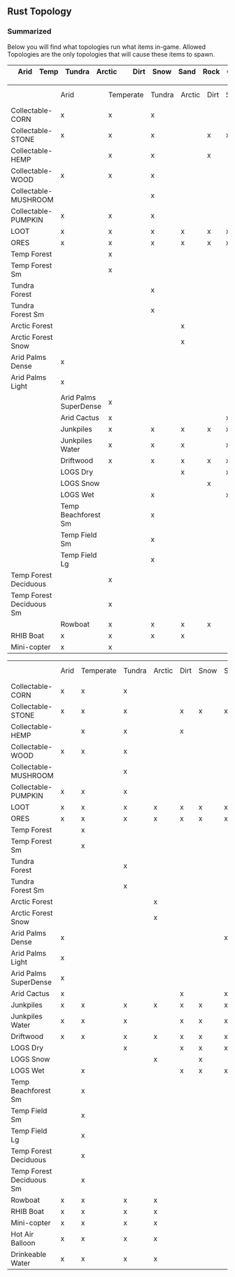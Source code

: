 
<h2>Rust Topology</h2>
<h3>Summarized</h3>
<p>Below you will find what topologies run what items in-game.  Allowed Topologies are the only topologies that will cause these items to spawn.</p>
<table>
<thead>
<tr class="header">
   <th></th>
   <th markdown="center">Arid</th>
   <th>Temp</th>
   <th>Tundra</th>
   <th>Arctic</th>
 <th>&nbsp;</th>
<th>Dirt</th>
<th>Snow</th>
<th>Sand</th>
<th>Rock</th>
<th>Grass</th>
<th>Forest</th>
<th>Stones</th>
<th>Gravel</th>
<th>&nbsp;</th>
<th>Allowed</th>
</tr>
</thead>
<tbody>

<table>
<tr >
  <td></td>
  <td markdown="span">Arid</td>
  <td markdown="span">Temperate</td>
  <td markdown="span">Tundra</td>
  <td markdown="span">Arctic</td>
  <td markdown="span">Dirt</td>
  <td markdown="span">Snow</td>
  <td markdown="span">Sand</td>
  <td markdown="span">Rock</td>
  <td markdown="span">Grass</td>
  <td markdown="span">Forest</td>
  <td markdown="span">Stones</td>
  <td markdown="span">Gravel</td>
  <td markdown="span">Allowed<br>Topologies</td>
 
 </tr>
 <tr >
  <td>Collectable-CORN</td>
  <td markdown="span">x</td>
  <td markdown="span">x</td>
  <td markdown="span">x</td>
  <td markdown="span"></td>
  <td markdown="span"></td>
  <td markdown="span"></td>
  <td markdown="span"></td>
  <td markdown="span"></td>
  <td markdown="span">x</td>
  <td markdown="span">x</td>
  <td markdown="span"></td>
  <td markdown="span"></td>
  <td markdown="span">Riverside</td>
  <td markdown="span">Lakeside</td>
 
 </tr>
<tr >
  <td>Collectable-STONE</td>
  <td markdown="span">x</td>
  <td markdown="span">x</td>
  <td markdown="span">x</td>
  <td markdown="span"></td>
  <td markdown="span">x</td>
  <td markdown="span">x</td>
  <td markdown="span">x</td>
  <td markdown="span"></td>
  <td markdown="span">x</td>
  <td markdown="span">x</td>
  <td markdown="span"></td>
  <td markdown="span"></td>
  <td markdown="span">Field</td>
  <td markdown="span">Forest</td>
 
 </tr>
 <tr >
  <td>Collectable-HEMP</td>
  <td markdown="span"></td>
  <td markdown="span">x</td>
  <td markdown="span">x</td>
  <td markdown="span"></td>
  <td markdown="span">x</td>
  <td markdown="span"></td>
  <td markdown="span"></td>
  <td markdown="span"></td>
  <td markdown="span">x</td>
  <td markdown="span">x</td>
  <td markdown="span"></td>
  <td markdown="span"></td>
  <td markdown="span">Field</td>
  <td markdown="span">Forest</td>
  
 </tr>
 <tr >
  <td >Collectable-WOOD</td>
  <td markdown="span">x</td>
  <td markdown="span">x</td>
  <td markdown="span">x</td>
  <td markdown="span"></td>
  <td markdown="span"></td>
  <td markdown="span"></td>
  <td markdown="span"></td>
  <td markdown="span"></td>
  <td markdown="span">x</td>
  <td markdown="span">x</td>
  <td markdown="span"></td>
  <td markdown="span"></td>
  <td markdown="span">Field</td>
  <td markdown="span">Cliff</td>
  <td markdown="span">Beachside</td>
  <td markdown="span">Forestside</td>
  <td markdown="span">Forest</td>
  <td markdown="span">Oceanside</td>
  <td markdown="span">Riverside</td>
  <td markdown="span">Lakeside</td>
  <td markdown="span">Cliffside</td>
 </tr>
 <tr>
 <td>Collectable-MUSHROOM</td>
  <td markdown="span"></td>
  <td markdown="span"></td>
  <td markdown="span">x</td>
  <td markdown="span"></td>
  <td markdown="span"></td>
  <td markdown="span"></td>
  <td markdown="span"></td>
  <td markdown="span"></td>
  <td markdown="span"></td>
  <td markdown="span">x</td>
  <td markdown="span"></td>
  <td markdown="span"></td>
  <td markdown="span">Forest</td>
  
 </tr>
 <tr >
  <td>Collectable-PUMPKIN</td>
  <td markdown="span">x</td>
  <td markdown="span">x</td>
  <td markdown="span">x</td>
  <td markdown="span"></td>
  <td markdown="span"></td>
  <td markdown="span"></td>
  <td markdown="span"></td>
  <td markdown="span"></td>
  <td markdown="span">x</td>
  <td markdown="span">x</td>
  <td markdown="span"></td>
  <td markdown="span"></td>
  <td markdown="span">Riverside</td>
  <td markdown="span">Lakeside</td>
 
 </tr>
 <tr >
  <td>LOOT</td>
  <td markdown="span">x</td>
  <td markdown="span">x</td>
  <td markdown="span">x</td>
  <td markdown="span">x</td>
  <td markdown="span">x</td>
  <td markdown="span">x</td>
  <td markdown="span">x</td>
  <td markdown="span">x</td>
  <td markdown="span">x</td>
  <td markdown="span">x</td>
  <td markdown="span">x</td>
  <td markdown="span">x</td>
  <td markdown="span">Monument</td>
  
 </tr>
<tr >
  <td>ORES</td>
  <td markdown="span">x</td>
  <td markdown="span">x</td>
  <td markdown="span">x</td>
  <td markdown="span">x</td>
  <td markdown="span">x</td>
  <td markdown="span">x</td>
  <td markdown="span">x</td>
  <td markdown="span">x</td>
  <td markdown="span">x</td>
  <td markdown="span">x</td>
  <td markdown="span">x</td>
  <td markdown="span">x</td>
  <td markdown="span">Decor</td>
  <td markdown="span">Cliffside</td>
  <td markdown="span">Clutter</td>
  
 </tr>
 <tr >
  <td>Temp Forest</td>
  <td markdown="span"></td>
  <td markdown="span">x</td>
  <td markdown="span"></td>
  <td markdown="span"></td>
  <td markdown="span"></td>
  <td markdown="span"></td>
  <td markdown="span"></td>
  <td markdown="span"></td>
  <td markdown="span">x</td>
  <td markdown="span">x</td>
  <td markdown="span"></td>
  <td markdown="span"></td>
  <td markdown="span">Forest</td>
  <td markdown="span">Decor</td>
  <td markdown="span">Cliffside</td>
  <td markdown="span">Clutter</td>
  
 </tr>
 <tr >
  <td>Temp Forest Sm</td>
  <td markdown="span"></td>
  <td markdown="span">x</td>
  <td markdown="span"></td>
  <td markdown="span"></td>
  <td markdown="span"></td>
  <td markdown="span"></td>
  <td markdown="span"></td>
  <td markdown="span"></td>
  <td markdown="span">x</td>
  <td markdown="span">x</td>
  <td markdown="span"></td>
  <td markdown="span"></td>
  <td markdown="span">Forest</td>
  <td markdown="span">Decor</td>
  <td markdown="span">Cliffside</td>
  <td markdown="span">Clutter</td>
 
 </tr>
<tr >
  <td>Tundra Forest</td>
  <td markdown="span"></td>
  <td markdown="span"></td>
  <td markdown="span">x</td>
  <td markdown="span"></td>
  <td markdown="span"></td>
  <td markdown="span"></td>
  <td markdown="span"></td>
  <td markdown="span"></td>
  <td markdown="span"></td>
  <td markdown="span">x</td>
  <td markdown="span"></td>
  <td markdown="span"></td>
  <td markdown="span">Forest</td>
  <td markdown="span">Decor</td>
  <td markdown="span">Cliffside</td>
  <td markdown="span">Clutter</td>
  
 </tr>
 <tr >
  <td>Tundra Forest Sm</td>
  <td markdown="span"></td>
  <td markdown="span"></td>
  <td markdown="span">x</td>
  <td markdown="span"></td>
  <td markdown="span"></td>
  <td markdown="span"></td>
  <td markdown="span"></td>
  <td markdown="span"></td>
  <td markdown="span">x</td>
  <td markdown="span">x</td>
  <td markdown="span"></td>
  <td markdown="span"></td>
  <td markdown="span">Forest</td>
  <td markdown="span">Decor</td>
  <td markdown="span">Cliffside</td>
  <td markdown="span">Clutter</td>
 
 </tr>
<tr >
  <td>Arctic Forest</td>
  <td markdown="span"></td>
  <td markdown="span"></td>
  <td markdown="span"></td>
  <td markdown="span">x</td>
  <td markdown="span"></td>
  <td markdown="span"></td>
  <td markdown="span"></td>
  <td markdown="span"></td>
  <td markdown="span">x</td>
  <td markdown="span"></td>
  <td markdown="span"></td>
  <td markdown="span"></td>
  <td markdown="span">Field</td>
  <td markdown="span">Cliffside</td>
 
 </tr>
 <tr >
  <td>Arctic Forest Snow</td>
  <td markdown="span"></td>
  <td markdown="span"></td>
  <td markdown="span"></td>
  <td markdown="span">x</td>
  <td markdown="span"></td>
  <td markdown="span"></td>
  <td markdown="span"></td>
  <td markdown="span"></td>
  <td markdown="span"></td>
  <td markdown="span">x</td>
  <td markdown="span"></td>
  <td markdown="span"></td>
  <td markdown="span">Forest</td>
  
 </tr>
 <tr >
  <td>Arid Palms Dense</td>
  <td markdown="span">x</td>
  <td markdown="span"></td>
  <td markdown="span"></td>
  <td markdown="span"></td>
  <td markdown="span"></td>
  <td markdown="span"></td>
  <td markdown="span">x</td>
  <td markdown="span"></td>
  <td markdown="span">x</td>
  <td markdown="span"></td>
  <td markdown="span"></td>
  <td markdown="span"></td>
  <td markdown="span">Field</td>
  <td markdown="span">Beachside</td>
  <td markdown="span">River</td>
  <td markdown="span">Riverside</td>
  <td markdown="span">Lake</td>
  <td markdown="span">Lakeside</td>
  
 </tr>
 <tr >
  <td>Arid Palms Light</td>
  <td markdown="span">x</td>
  <td markdown="span"></td>
  <td markdown="span"></td>
  <td markdown="span"></td>
  <td markdown="span"></td>
  <td markdown="span"></td>
  <td markdown="span"></td>
  <td markdown="span"></td>
  <td markdown="span">x</td>
  <td markdown="span"></td>
  <td markdown="span"></td>
  <td markdown="span"></td>
  <td markdown="span">Field</td>
  <td markdown="span">Cliff</td>
  <td markdown="span">Beachside</td>
  <td markdown="span">Forestside</td>
  <td markdown="span">Riverside</td>
  <td markdown="span">Lakeside</td>
 
 </tr>
<tr>
 <td><td>Arid Palms SuperDense</td>
  <td markdown="span">x</td>
  <td markdown="span"></td>
  <td markdown="span"></td>
  <td markdown="span"></td>
  <td markdown="span"></td>
  <td markdown="span"></td>
  <td markdown="span"></td>
  <td markdown="span"></td>
  <td markdown="span"></td>
  <td markdown="span">x</td>
  <td markdown="span"></td>
  <td markdown="span"></td>
  <td markdown="span">Beachside</td>
  <td markdown="span">Forest</td>
  <td markdown="span">Lakeside</td>
  <td markdown="span">Cliffside</td>
  
 </tr>
<tr>
 <td><td>Arid Cactus</td>
  <td markdown="span">x</td>
  <td markdown="span"></td>
  <td markdown="span"></td>
  <td markdown="span"></td>
  <td markdown="span">x</td>
  <td markdown="span"></td>
  <td markdown="span">x</td>
  <td markdown="span"></td>
  <td markdown="span"></td>
  <td markdown="span"></td>
  <td markdown="span"></td>
  <td markdown="span"></td>
  <td markdown="span">Field</td>
  
 </tr>
<tr>
 <td><td>Junkpiles</td>
  <td markdown="span">x</td>
  <td markdown="span">x</td>
  <td markdown="span">x</td>
  <td markdown="span">x</td>
  <td markdown="span">x</td>
  <td markdown="span">x</td>
  <td markdown="span">x</td>
  <td markdown="span">x</td>
  <td markdown="span">x</td>
  <td markdown="span">x</td>
  <td markdown="span">x</td>
  <td markdown="span">x</td>
  <td markdown="span">Roadside</td>
  <td markdown="span">Powerline</td>
  
 </tr>
<tr>
 <td><td>Junkpiles Water</td>
  <td markdown="span">x</td>
  <td markdown="span">x</td>
  <td markdown="span">x</td>
  <td markdown="span"></td>
  <td markdown="span">x</td>
  <td markdown="span">x</td>
  <td markdown="span">x</td>
  <td markdown="span">x</td>
  <td markdown="span">x</td>
  <td markdown="span">x</td>
  <td markdown="span">x</td>
  <td markdown="span">x</td>
  <td markdown="span">Offshore</td>
  
 </tr>
<tr>
 <td><td>Driftwood</td>
  <td markdown="span">x</td>
  <td markdown="span">x</td>
  <td markdown="span">x</td>
  <td markdown="span">x</td>
  <td markdown="span">x</td>
  <td markdown="span">x</td>
  <td markdown="span">x</td>
  <td markdown="span">x</td>
  <td markdown="span">x</td>
  <td markdown="span">x</td>
  <td markdown="span">x</td>
  <td markdown="span">x</td>
  <td markdown="span">Beach</td>
 
 </tr>
<tr>
 <td><td>LOGS Dry</td>
  <td markdown="span"></td>
  <td markdown="span"></td>
  <td markdown="span">x</td>
  <td markdown="span"></td>
  <td markdown="span">x</td>
  <td markdown="span">x</td>
  <td markdown="span">x</td>
  <td markdown="span">x</td>
  <td markdown="span">x</td>
  <td markdown="span">x</td>
  <td markdown="span">x</td>
  <td markdown="span">x</td>
  <td markdown="span">Forest</td>
  <td markdown="span">Forestside</td>
  
 </tr>
<tr>
 <td><td>LOGS Snow</td>
  <td markdown="span"></td>
  <td markdown="span"></td>
  <td markdown="span"></td>
  <td markdown="span">x</td>
  <td markdown="span"></td>
  <td markdown="span">x</td>
  <td markdown="span"></td>
  <td markdown="span"></td>
  <td markdown="span"></td>
  <td markdown="span"></td>
  <td markdown="span"></td>
  <td markdown="span"></td>
  <td markdown="span">Forest</td>
  <td markdown="span">Forestside</td>
 
 </tr>
<tr>
 <td><td>LOGS Wet</td>
  <td markdown="span"></td>
  <td markdown="span">x</td>
  <td markdown="span"></td>
  <td markdown="span"></td>
  <td markdown="span">x</td>
  <td markdown="span">x</td>
  <td markdown="span">x</td>
  <td markdown="span">x</td>
  <td markdown="span">x</td>
  <td markdown="span">x</td>
  <td markdown="span">x</td>
  <td markdown="span">x</td>
  <td markdown="span">Forest</td>
  <td markdown="span">Forestside</td>
  
 </tr>
<tr>
 <td><td>Temp Beachforest Sm</td>
  <td markdown="span"></td>
  <td markdown="span">x</td>
  <td markdown="span"></td>
  <td markdown="span"></td>
  <td markdown="span"></td>
  <td markdown="span"></td>
  <td markdown="span"></td>
  <td markdown="span"></td>
  <td markdown="span">x</td>
  <td markdown="span"></td>
  <td markdown="span"></td>
  <td markdown="span"></td>
  <td markdown="span">Beachside</td>
  <td markdown="span">Riverside</td>
  <td markdown="span">Lakeside</td>
 
 </tr>
<tr>
 <td><td>Temp Field Sm</td>
  <td markdown="span"></td>
  <td markdown="span">x</td>
  <td markdown="span"></td>
  <td markdown="span"></td>
  <td markdown="span"></td>
  <td markdown="span"></td>
  <td markdown="span"></td>
  <td markdown="span"></td>
  <td markdown="span">x</td>
  <td markdown="span"></td>
  <td markdown="span"></td>
  <td markdown="span"></td>
  <td markdown="span">Field</td>
  <td markdown="span">Cliffside</td>
  
 </tr>
<tr>
 <td><td  >Temp Field Lg</td>
  <td markdown="span"></td>
  <td markdown="span">x</td>
  <td markdown="span"></td>
  <td markdown="span"></td>
  <td markdown="span"></td>
  <td markdown="span"></td>
  <td markdown="span"></td>
  <td markdown="span"></td>
  <td markdown="span">x</td>
  <td markdown="span"></td>
  <td markdown="span"></td>
  <td markdown="span"></td>
  <td markdown="span">Field</td>
  <td markdown="span">Decor</td>
  <td markdown="span">Cliffside</td>
  <td markdown="span">Hilltop</td>
  
 </tr>
<tr>
 <td>Temp Forest Deciduous</td>
  <td markdown="span"></td>
  <td markdown="span">x</td>
  <td markdown="span"></td>
  <td markdown="span"></td>
  <td markdown="span"></td>
  <td markdown="span"></td>
  <td markdown="span"></td>
  <td markdown="span"></td>
  <td markdown="span">x</td>
  <td markdown="span"></td>
  <td markdown="span"></td>
  <td markdown="span"></td>
  <td markdown="span">Field</td>
  <td markdown="span">Decor</td>
  <td markdown="span">Cliffside</td>
  <td markdown="span">Hilltop</td>
 
 </tr>

 <tr><td>Temp Forest Deciduous Sm</td>
  <td markdown="span"></td>
  <td markdown="span">x</td>
  <td markdown="span"></td>
  <td markdown="span"></td>
  <td markdown="span"></td>
  <td markdown="span"></td>
  <td markdown="span"></td>
  <td markdown="span"></td>
  <td markdown="span">x</td>
  <td markdown="span">x</td>
  <td markdown="span"></td>
  <td markdown="span"></td>
  <td markdown="span">Forest</td>
  <td markdown="span">Decor</td>
  <td markdown="span">Cliffside</td>
  <td markdown="span">Clutter</td>
  
 </tr>
<td><td>Rowboat</td>
  <td markdown="span">x</td>
  <td markdown="span">x</td>
  <td markdown="span">x</td>
  <td markdown="span">x</td>
  <td markdown="span">&nbsp;</td>
  <td markdown="span">&nbsp;</td>
  <td markdown="span">&nbsp;</td>
  <td markdown="span">&nbsp;</td>
  <td markdown="span">&nbsp;</td>
  <td markdown="span">&nbsp;</td>
  <td markdown="span">&nbsp;</td>
  <td markdown="span">&nbsp;</td>
  <td markdown="span">Beachside</td>
  <td markdown="span">Oceanside</td>
  
 </tr>
<td>RHIB Boat</td>
  <td markdown="span">x</td>
  <td markdown="span">x</td>
  <td markdown="span">x</td>
  <td markdown="span">x</td>
  <td markdown="span">&nbsp;</td>
  <td markdown="span">&nbsp;</td>
  <td markdown="span">&nbsp;</td>
  <td markdown="span">&nbsp;</td>
  <td markdown="span">&nbsp;</td>
  <td markdown="span">&nbsp;</td>
  <td markdown="span">&nbsp;</td>
  <td markdown="span">&nbsp;</td>
  <td markdown="span">Offshore</td>
  
 </tr>
 <tr><td>Mini-copter</td>
  <td markdown="span">x</td>
  <td markdown="span">x</td>
<table>
<tr >
  <td></td>
  <td markdown="span">Arid</td>
  <td markdown="span">Temperate</td>
  <td markdown="span">Tundra</td>
  <td markdown="span">Arctic</td>
  <td markdown="span">Dirt</td>
  <td markdown="span">Snow</td>
  <td markdown="span">Sand</td>
  <td markdown="span">Rock</td>
  <td markdown="span">Grass</td>
  <td markdown="span">Forest</td>
  <td markdown="span">Stones</td>
  <td markdown="span">Gravel</td>
  <td markdown="span">Allowed<br>Topologies</td>
 
 </tr>
 <tr >
  <td>Collectable-CORN</td>
  <td markdown="span">x</td>
  <td markdown="span">x</td>
  <td markdown="span">x</td>
  <td markdown="span"></td>
  <td markdown="span"></td>
  <td markdown="span"></td>
  <td markdown="span"></td>
  <td markdown="span"></td>
  <td markdown="span">x</td>
  <td markdown="span">x</td>
  <td markdown="span"></td>
  <td markdown="span"></td>
  <td markdown="span">Riverside</td>
  <td markdown="span">Lakeside</td>
 
 </tr>
<tr >
  <td>Collectable-STONE</td>
  <td markdown="span">x</td>
  <td markdown="span">x</td>
  <td markdown="span">x</td>
  <td markdown="span"></td>
  <td markdown="span">x</td>
  <td markdown="span">x</td>
  <td markdown="span">x</td>
  <td markdown="span"></td>
  <td markdown="span">x</td>
  <td markdown="span">x</td>
  <td markdown="span"></td>
  <td markdown="span"></td>
  <td markdown="span">Field</td>
  <td markdown="span">Forest</td>
 
 </tr>
 <tr >
  <td>Collectable-HEMP</td>
  <td markdown="span"></td>
  <td markdown="span">x</td>
  <td markdown="span">x</td>
  <td markdown="span"></td>
  <td markdown="span">x</td>
  <td markdown="span"></td>
  <td markdown="span"></td>
  <td markdown="span"></td>
  <td markdown="span">x</td>
  <td markdown="span">x</td>
  <td markdown="span"></td>
  <td markdown="span"></td>
  <td markdown="span">Field</td>
  <td markdown="span">Forest</td>
  
 </tr>
 <tr >
  <td >Collectable-WOOD</td>
  <td markdown="span">x</td>
  <td markdown="span">x</td>
  <td markdown="span">x</td>
  <td markdown="span"></td>
  <td markdown="span"></td>
  <td markdown="span"></td>
  <td markdown="span"></td>
  <td markdown="span"></td>
  <td markdown="span">x</td>
  <td markdown="span">x</td>
  <td markdown="span"></td>
  <td markdown="span"></td>
  <td markdown="span">Field</td>
  <td markdown="span">Cliff</td>
  <td markdown="span">Beachside</td>
  <td markdown="span">Forestside</td>
  <td markdown="span">Forest</td>
  <td markdown="span">Oceanside</td>
  <td markdown="span">Riverside</td>
  <td markdown="span">Lakeside</td>
  <td markdown="span">Cliffside</td>
 </tr>
 <tr>
 <td>Collectable-MUSHROOM</td>
  <td markdown="span"></td>
  <td markdown="span"></td>
  <td markdown="span">x</td>
  <td markdown="span"></td>
  <td markdown="span"></td>
  <td markdown="span"></td>
  <td markdown="span"></td>
  <td markdown="span"></td>
  <td markdown="span"></td>
  <td markdown="span">x</td>
  <td markdown="span"></td>
  <td markdown="span"></td>
  <td markdown="span">Forest</td>
  
 </tr>
 <tr >
  <td>Collectable-PUMPKIN</td>
  <td markdown="span">x</td>
  <td markdown="span">x</td>
  <td markdown="span">x</td>
  <td markdown="span"></td>
  <td markdown="span"></td>
  <td markdown="span"></td>
  <td markdown="span"></td>
  <td markdown="span"></td>
  <td markdown="span">x</td>
  <td markdown="span">x</td>
  <td markdown="span"></td>
  <td markdown="span"></td>
  <td markdown="span">Riverside</td>
  <td markdown="span">Lakeside</td>
 
 </tr>
 <tr >
  <td>LOOT</td>
  <td markdown="span">x</td>
  <td markdown="span">x</td>
  <td markdown="span">x</td>
  <td markdown="span">x</td>
  <td markdown="span">x</td>
  <td markdown="span">x</td>
  <td markdown="span">x</td>
  <td markdown="span">x</td>
  <td markdown="span">x</td>
  <td markdown="span">x</td>
  <td markdown="span">x</td>
  <td markdown="span">x</td>
  <td markdown="span">Monument</td>
  
 </tr>
<tr >
  <td>ORES</td>
  <td markdown="span">x</td>
  <td markdown="span">x</td>
  <td markdown="span">x</td>
  <td markdown="span">x</td>
  <td markdown="span">x</td>
  <td markdown="span">x</td>
  <td markdown="span">x</td>
  <td markdown="span">x</td>
  <td markdown="span">x</td>
  <td markdown="span">x</td>
  <td markdown="span">x</td>
  <td markdown="span">x</td>
  <td markdown="span">Decor</td>
  <td markdown="span">Cliffside</td>
  <td markdown="span">Clutter</td>
  
 </tr>
 <tr >
  <td>Temp Forest</td>
  <td markdown="span"></td>
  <td markdown="span">x</td>
  <td markdown="span"></td>
  <td markdown="span"></td>
  <td markdown="span"></td>
  <td markdown="span"></td>
  <td markdown="span"></td>
  <td markdown="span"></td>
  <td markdown="span">x</td>
  <td markdown="span">x</td>
  <td markdown="span"></td>
  <td markdown="span"></td>
  <td markdown="span">Forest</td>
  <td markdown="span">Decor</td>
  <td markdown="span">Cliffside</td>
  <td markdown="span">Clutter</td>
  
 </tr>
 <tr >
  <td>Temp Forest Sm</td>
  <td markdown="span"></td>
  <td markdown="span">x</td>
  <td markdown="span"></td>
  <td markdown="span"></td>
  <td markdown="span"></td>
  <td markdown="span"></td>
  <td markdown="span"></td>
  <td markdown="span"></td>
  <td markdown="span">x</td>
  <td markdown="span">x</td>
  <td markdown="span"></td>
  <td markdown="span"></td>
  <td markdown="span">Forest</td>
  <td markdown="span">Decor</td>
  <td markdown="span">Cliffside</td>
  <td markdown="span">Clutter</td>
 
 </tr>
<tr >
  <td>Tundra Forest</td>
  <td markdown="span"></td>
  <td markdown="span"></td>
  <td markdown="span">x</td>
  <td markdown="span"></td>
  <td markdown="span"></td>
  <td markdown="span"></td>
  <td markdown="span"></td>
  <td markdown="span"></td>
  <td markdown="span"></td>
  <td markdown="span">x</td>
  <td markdown="span"></td>
  <td markdown="span"></td>
  <td markdown="span">Forest</td>
  <td markdown="span">Decor</td>
  <td markdown="span">Cliffside</td>
  <td markdown="span">Clutter</td>
  
 </tr>
 <tr >
  <td>Tundra Forest Sm</td>
  <td markdown="span"></td>
  <td markdown="span"></td>
  <td markdown="span">x</td>
  <td markdown="span"></td>
  <td markdown="span"></td>
  <td markdown="span"></td>
  <td markdown="span"></td>
  <td markdown="span"></td>
  <td markdown="span">x</td>
  <td markdown="span">x</td>
  <td markdown="span"></td>
  <td markdown="span"></td>
  <td markdown="span">Forest</td>
  <td markdown="span">Decor</td>
  <td markdown="span">Cliffside</td>
  <td markdown="span">Clutter</td>
 
 </tr>
<tr >
  <td>Arctic Forest</td>
  <td markdown="span"></td>
  <td markdown="span"></td>
  <td markdown="span"></td>
  <td markdown="span">x</td>
  <td markdown="span"></td>
  <td markdown="span"></td>
  <td markdown="span"></td>
  <td markdown="span"></td>
  <td markdown="span">x</td>
  <td markdown="span"></td>
  <td markdown="span"></td>
  <td markdown="span"></td>
  <td markdown="span">Field</td>
  <td markdown="span">Cliffside</td>
 
 </tr>
 <tr >
  <td>Arctic Forest Snow</td>
  <td markdown="span"></td>
  <td markdown="span"></td>
  <td markdown="span"></td>
  <td markdown="span">x</td>
  <td markdown="span"></td>
  <td markdown="span"></td>
  <td markdown="span"></td>
  <td markdown="span"></td>
  <td markdown="span"></td>
  <td markdown="span">x</td>
  <td markdown="span"></td>
  <td markdown="span"></td>
  <td markdown="span">Forest</td>
  
 </tr>
 <tr >
  <td>Arid Palms Dense</td>
  <td markdown="span">x</td>
  <td markdown="span"></td>
  <td markdown="span"></td>
  <td markdown="span"></td>
  <td markdown="span"></td>
  <td markdown="span"></td>
  <td markdown="span">x</td>
  <td markdown="span"></td>
  <td markdown="span">x</td>
  <td markdown="span"></td>
  <td markdown="span"></td>
  <td markdown="span"></td>
  <td markdown="span">Field</td>
  <td markdown="span">Beachside</td>
  <td markdown="span">River</td>
  <td markdown="span">Riverside</td>
  <td markdown="span">Lake</td>
  <td markdown="span">Lakeside</td>
  
 </tr>
 <tr >
  <td>Arid Palms Light</td>
  <td markdown="span">x</td>
  <td markdown="span"></td>
  <td markdown="span"></td>
  <td markdown="span"></td>
  <td markdown="span"></td>
  <td markdown="span"></td>
  <td markdown="span"></td>
  <td markdown="span"></td>
  <td markdown="span">x</td>
  <td markdown="span"></td>
  <td markdown="span"></td>
  <td markdown="span"></td>
  <td markdown="span">Field</td>
  <td markdown="span">Cliff</td>
  <td markdown="span">Beachside</td>
  <td markdown="span">Forestside</td>
  <td markdown="span">Riverside</td>
  <td markdown="span">Lakeside</td>
 
 </tr>
<tr>
 <td>Arid Palms SuperDense</td>
  <td markdown="span">x</td>
  <td markdown="span"></td>
  <td markdown="span"></td>
  <td markdown="span"></td>
  <td markdown="span"></td>
  <td markdown="span"></td>
  <td markdown="span"></td>
  <td markdown="span"></td>
  <td markdown="span"></td>
  <td markdown="span">x</td>
  <td markdown="span"></td>
  <td markdown="span"></td>
  <td markdown="span">Beachside</td>
  <td markdown="span">Forest</td>
  <td markdown="span">Lakeside</td>
  <td markdown="span">Cliffside</td>
  
 </tr>
<tr>
 <td>Arid Cactus</td>
  <td markdown="span">x</td>
  <td markdown="span"></td>
  <td markdown="span"></td>
  <td markdown="span"></td>
  <td markdown="span">x</td>
  <td markdown="span"></td>
  <td markdown="span">x</td>
  <td markdown="span"></td>
  <td markdown="span"></td>
  <td markdown="span"></td>
  <td markdown="span"></td>
  <td markdown="span"></td>
  <td markdown="span">Field</td>
  
 </tr>
<tr>
 <td>Junkpiles</td>
  <td markdown="span">x</td>
  <td markdown="span">x</td>
  <td markdown="span">x</td>
  <td markdown="span">x</td>
  <td markdown="span">x</td>
  <td markdown="span">x</td>
  <td markdown="span">x</td>
  <td markdown="span">x</td>
  <td markdown="span">x</td>
  <td markdown="span">x</td>
  <td markdown="span">x</td>
  <td markdown="span">x</td>
  <td markdown="span">Roadside</td>
  <td markdown="span">Powerline</td>
  
 </tr>
<tr>
 <td>Junkpiles Water</td>
  <td markdown="span">x</td>
  <td markdown="span">x</td>
  <td markdown="span">x</td>
  <td markdown="span"></td>
  <td markdown="span">x</td>
  <td markdown="span">x</td>
  <td markdown="span">x</td>
  <td markdown="span">x</td>
  <td markdown="span">x</td>
  <td markdown="span">x</td>
  <td markdown="span">x</td>
  <td markdown="span">x</td>
  <td markdown="span">Offshore</td>
  
 </tr>
<tr>
 <td>Driftwood</td>
  <td markdown="span">x</td>
  <td markdown="span">x</td>
  <td markdown="span">x</td>
  <td markdown="span">x</td>
  <td markdown="span">x</td>
  <td markdown="span">x</td>
  <td markdown="span">x</td>
  <td markdown="span">x</td>
  <td markdown="span">x</td>
  <td markdown="span">x</td>
  <td markdown="span">x</td>
  <td markdown="span">x</td>
  <td markdown="span">Beach</td>
 
 </tr>
<tr>
 <td>LOGS Dry</td>
  <td markdown="span"></td>
  <td markdown="span"></td>
  <td markdown="span">x</td>
  <td markdown="span"></td>
  <td markdown="span">x</td>
  <td markdown="span">x</td>
  <td markdown="span">x</td>
  <td markdown="span">x</td>
  <td markdown="span">x</td>
  <td markdown="span">x</td>
  <td markdown="span">x</td>
  <td markdown="span">x</td>
  <td markdown="span">Forest</td>
  <td markdown="span">Forestside</td>
  
 </tr>
<tr>
 <td>LOGS Snow</td>
  <td markdown="span"></td>
  <td markdown="span"></td>
  <td markdown="span"></td>
  <td markdown="span">x</td>
  <td markdown="span"></td>
  <td markdown="span">x</td>
  <td markdown="span"></td>
  <td markdown="span"></td>
  <td markdown="span"></td>
  <td markdown="span"></td>
  <td markdown="span"></td>
  <td markdown="span"></td>
  <td markdown="span">Forest</td>
  <td markdown="span">Forestside</td>
 
 </tr>
<tr>
 <td>LOGS Wet</td>
  <td markdown="span"></td>
  <td markdown="span">x</td>
  <td markdown="span"></td>
  <td markdown="span"></td>
  <td markdown="span">x</td>
  <td markdown="span">x</td>
  <td markdown="span">x</td>
  <td markdown="span">x</td>
  <td markdown="span">x</td>
  <td markdown="span">x</td>
  <td markdown="span">x</td>
  <td markdown="span">x</td>
  <td markdown="span">Forest</td>
  <td markdown="span">Forestside</td>
  
 </tr>
<tr>
 <td>Temp Beachforest Sm</td>
  <td markdown="span"></td>
  <td markdown="span">x</td>
  <td markdown="span"></td>
  <td markdown="span"></td>
  <td markdown="span"></td>
  <td markdown="span"></td>
  <td markdown="span"></td>
  <td markdown="span"></td>
  <td markdown="span">x</td>
  <td markdown="span"></td>
  <td markdown="span"></td>
  <td markdown="span"></td>
  <td markdown="span">Beachside</td>
  <td markdown="span">Riverside</td>
  <td markdown="span">Lakeside</td>
 
 </tr>
<tr>
 <td>Temp Field Sm</td>
  <td markdown="span"></td>
  <td markdown="span">x</td>
  <td markdown="span"></td>
  <td markdown="span"></td>
  <td markdown="span"></td>
  <td markdown="span"></td>
  <td markdown="span"></td>
  <td markdown="span"></td>
  <td markdown="span">x</td>
  <td markdown="span"></td>
  <td markdown="span"></td>
  <td markdown="span"></td>
  <td markdown="span">Field</td>
  <td markdown="span">Cliffside</td>
  
 </tr>
<tr>
 <td>Temp Field Lg</td>
  <td markdown="span"></td>
  <td markdown="span">x</td>
  <td markdown="span"></td>
  <td markdown="span"></td>
  <td markdown="span"></td>
  <td markdown="span"></td>
  <td markdown="span"></td>
  <td markdown="span"></td>
  <td markdown="span">x</td>
  <td markdown="span"></td>
  <td markdown="span"></td>
  <td markdown="span"></td>
  <td markdown="span">Field</td>
  <td markdown="span">Decor</td>
  <td markdown="span">Cliffside</td>
  <td markdown="span">Hilltop</td>
  
 </tr>
<tr>
 <td>Temp Forest Deciduous</td>
  <td markdown="span"></td>
  <td markdown="span">x</td>
  <td markdown="span"></td>
  <td markdown="span"></td>
  <td markdown="span"></td>
  <td markdown="span"></td>
  <td markdown="span"></td>
  <td markdown="span"></td>
  <td markdown="span">x</td>
  <td markdown="span"></td>
  <td markdown="span"></td>
  <td markdown="span"></td>
  <td markdown="span">Field</td>
  <td markdown="span">Decor</td>
  <td markdown="span">Cliffside</td>
  <td markdown="span">Hilltop</td>
 
 </tr>

 <tr><td>Temp Forest Deciduous Sm</td>
  <td markdown="span"></td>
  <td markdown="span">x</td>
  <td markdown="span"></td>
  <td markdown="span"></td>
  <td markdown="span"></td>
  <td markdown="span"></td>
  <td markdown="span"></td>
  <td markdown="span"></td>
  <td markdown="span">x</td>
  <td markdown="span">x</td>
  <td markdown="span"></td>
  <td markdown="span"></td>
  <td markdown="span">Forest</td>
  <td markdown="span">Decor</td>
  <td markdown="span">Cliffside</td>
  <td markdown="span">Clutter</td>
  
 </tr>
<td>Rowboat</td>
  <td markdown="span">x</td>
  <td markdown="span">x</td>
  <td markdown="span">x</td>
  <td markdown="span">x</td>
  <td markdown="span">&nbsp;</td>
  <td markdown="span">&nbsp;</td>
  <td markdown="span">&nbsp;</td>
  <td markdown="span">&nbsp;</td>
  <td markdown="span">&nbsp;</td>
  <td markdown="span">&nbsp;</td>
  <td markdown="span">&nbsp;</td>
  <td markdown="span">&nbsp;</td>
  <td markdown="span">Beachside</td>
  <td markdown="span">Oceanside</td>
  
 </tr>
<td>RHIB Boat</td>
  <td markdown="span">x</td>
  <td markdown="span">x</td>
  <td markdown="span">x</td>
  <td markdown="span">x</td>
  <td markdown="span">&nbsp;</td>
  <td markdown="span">&nbsp;</td>
  <td markdown="span">&nbsp;</td>
  <td markdown="span">&nbsp;</td>
  <td markdown="span">&nbsp;</td>
  <td markdown="span">&nbsp;</td>
  <td markdown="span">&nbsp;</td>
  <td markdown="span">&nbsp;</td>
  <td markdown="span">Offshore</td>
  
 </tr>
 <tr><td>Mini-copter</td>
  <td markdown="span">x</td>
  <td markdown="span">x</td>
  <td markdown="span">x</td>
  <td markdown="span">x</td>
  <td markdown="span">&nbsp;</td>
  <td markdown="span">&nbsp;</td>
  <td markdown="span">&nbsp;</td>
  <td markdown="span">&nbsp;</td>
  <td markdown="span">&nbsp;</td>
  <td markdown="span">&nbsp;</td>
  <td markdown="span">&nbsp;</td>
  <td markdown="span">&nbsp;</td>
  <td markdown="span">Roadside</td>
 
 </tr>
 <tr><td>Hot Air Balloon</td>
  <td markdown="span">x</td>
  <td markdown="span">x</td>
  <td markdown="span">x</td>
  <td markdown="span">x</td>
  <td markdown="span">&nbsp;</td>
  <td markdown="span">&nbsp;</td>
  <td markdown="span">&nbsp;</td>
  <td markdown="span">&nbsp;</td>
  <td markdown="span">&nbsp;</td>
  <td markdown="span">&nbsp;</td>
  <td markdown="span">&nbsp;</td>
  <td markdown="span">&nbsp;</td>
  <td markdown="span">Field</td>
 
 </tr>
 <tr><td>Drinkeable Water</td>
  <td markdown="span">x</td>
  <td markdown="span">x</td>
  <td markdown="span">x</td>
  <td markdown="span">x</td>
  <td markdown="span">&nbsp;</td>
  <td markdown="span">&nbsp;</td>
  <td markdown="span">&nbsp;</td>
  <td markdown="span">&nbsp;</td>
  <td markdown="span">&nbsp;</td>
  <td markdown="span">&nbsp;</td>
  <td markdown="span">&nbsp;</td>
  <td markdown="span">&nbsp;</td>
  <td markdown="span">River,Lake</td>
 
 </tr>
</tbody>
</table>
